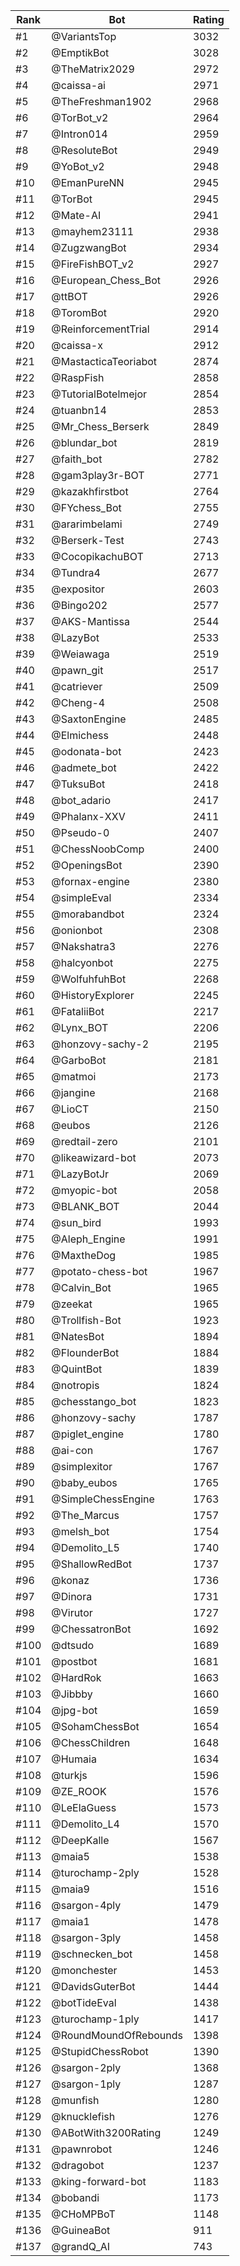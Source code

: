 Rank|Bot|Rating
---|---|---
#1|@VariantsTop|3032
#2|@EmptikBot|3028
#3|@TheMatrix2029|2972
#4|@caissa-ai|2971
#5|@TheFreshman1902|2968
#6|@TorBot_v2|2964
#7|@Intron014|2959
#8|@ResoluteBot|2949
#9|@YoBot_v2|2948
#10|@EmanPureNN|2945
#11|@TorBot|2945
#12|@Mate-AI|2941
#13|@mayhem23111|2938
#14|@ZugzwangBot|2934
#15|@FireFishBOT_v2|2927
#16|@European_Chess_Bot|2926
#17|@ttBOT|2926
#18|@ToromBot|2920
#19|@ReinforcementTrial|2914
#20|@caissa-x|2912
#21|@MastacticaTeoriabot|2874
#22|@RaspFish|2858
#23|@TutorialBotelmejor|2854
#24|@tuanbn14|2853
#25|@Mr_Chess_Berserk|2849
#26|@blundar_bot|2819
#27|@faith_bot|2782
#28|@gam3play3r-BOT|2771
#29|@kazakhfirstbot|2764
#30|@FYchess_Bot|2755
#31|@ararimbelami|2749
#32|@Berserk-Test|2743
#33|@CocopikachuBOT|2713
#34|@Tundra4|2677
#35|@expositor|2603
#36|@Bingo202|2577
#37|@AKS-Mantissa|2544
#38|@LazyBot|2533
#39|@Weiawaga|2519
#40|@pawn_git|2517
#41|@catriever|2509
#42|@Cheng-4|2508
#43|@SaxtonEngine|2485
#44|@Elmichess|2448
#45|@odonata-bot|2423
#46|@admete_bot|2422
#47|@TuksuBot|2418
#48|@bot_adario|2417
#49|@Phalanx-XXV|2411
#50|@Pseudo-0|2407
#51|@ChessNoobComp|2400
#52|@OpeningsBot|2390
#53|@fornax-engine|2380
#54|@simpleEval|2334
#55|@morabandbot|2324
#56|@onionbot|2308
#57|@Nakshatra3|2276
#58|@halcyonbot|2275
#59|@WolfuhfuhBot|2268
#60|@HistoryExplorer|2245
#61|@FataliiBot|2217
#62|@Lynx_BOT|2206
#63|@honzovy-sachy-2|2195
#64|@GarboBot|2181
#65|@matmoi|2173
#66|@jangine|2168
#67|@LioCT|2150
#68|@eubos|2126
#69|@redtail-zero|2101
#70|@likeawizard-bot|2073
#71|@LazyBotJr|2069
#72|@myopic-bot|2058
#73|@BLANK_BOT|2044
#74|@sun_bird|1993
#75|@Aleph_Engine|1991
#76|@MaxtheDog|1985
#77|@potato-chess-bot|1967
#78|@Calvin_Bot|1965
#79|@zeekat|1965
#80|@Trollfish-Bot|1923
#81|@NatesBot|1894
#82|@FlounderBot|1884
#83|@QuintBot|1839
#84|@notropis|1824
#85|@chesstango_bot|1823
#86|@honzovy-sachy|1787
#87|@piglet_engine|1780
#88|@ai-con|1767
#89|@simplexitor|1767
#90|@baby_eubos|1765
#91|@SimpleChessEngine|1763
#92|@The_Marcus|1757
#93|@melsh_bot|1754
#94|@Demolito_L5|1740
#95|@ShallowRedBot|1737
#96|@konaz|1736
#97|@Dinora|1731
#98|@Virutor|1727
#99|@ChessatronBot|1692
#100|@dtsudo|1689
#101|@postbot|1681
#102|@HardRok|1663
#103|@Jibbby|1660
#104|@jpg-bot|1659
#105|@SohamChessBot|1654
#106|@ChessChildren|1648
#107|@Humaia|1634
#108|@turkjs|1596
#109|@ZE_ROOK|1576
#110|@LeElaGuess|1573
#111|@Demolito_L4|1570
#112|@DeepKalle|1567
#113|@maia5|1538
#114|@turochamp-2ply|1528
#115|@maia9|1516
#116|@sargon-4ply|1479
#117|@maia1|1478
#118|@sargon-3ply|1458
#119|@schnecken_bot|1458
#120|@monchester|1453
#121|@DavidsGuterBot|1444
#122|@botTideEval|1438
#123|@turochamp-1ply|1417
#124|@RoundMoundOfRebounds|1398
#125|@StupidChessRobot|1390
#126|@sargon-2ply|1368
#127|@sargon-1ply|1287
#128|@munfish|1280
#129|@knucklefish|1276
#130|@ABotWith3200Rating|1249
#131|@pawnrobot|1246
#132|@dragobot|1237
#133|@king-forward-bot|1183
#134|@bobandi|1173
#135|@CHoMPBoT|1148
#136|@GuineaBot|911
#137|@grandQ_AI|743
